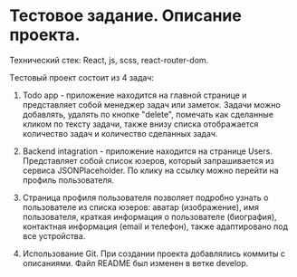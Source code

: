 # Тестовое задание. Описание проекта.

Технический стек: React, js, scss, react-router-dom.

Tестовый проект состоит из 4 задач:

1. Todo app - приложение находится на главной странице и представляет собой менеджер задач или заметок. Задачи можно добавлять, удалять по кнопке "delete", помечать как сделанные кликом по тексту задачи, также внизу списка отображается количество задач и количество сделанных задач.

2. Backend intagration - приложение находится на странице Users. Представляет собой список юзеров, который запрашивается из сервиса JSONPlaceholder. По клику на ссылку можно перейти на профиль пользователя.

3. Cтраница профиля пользователя позволяет подробно узнать о пользователе из списка юзеров: аватар (изображение), имя пользователя, краткая информация о пользователе (биография), контактная информация (email и телефон), также адаптировано под все устройства.

4. Использование Git. При создании проекта добавлялись коммиты с описаниями. Файл README был изменен в ветке develop.

